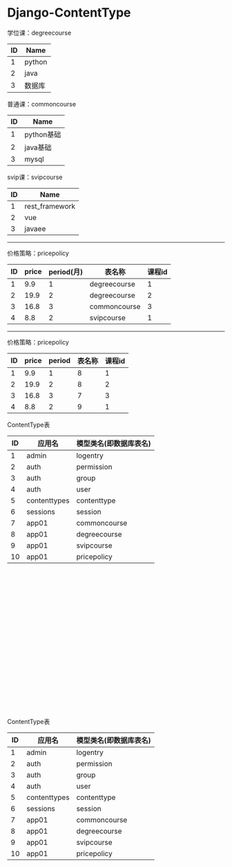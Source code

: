 # Django-ContentType

学位课：degreecourse

|ID|Name|
|-|-|
|1|python|
|2|java|
|3|数据库|

普通课：commoncourse

|ID|Name|
|-|-|
|1|python基础|
|2|java基础|
|3|mysql|

svip课：svipcourse

|ID|Name|
|-|-|
|1|rest_framework|
|2|vue|
|3|javaee|

----------------------------------------------------------
价格策略：pricepolicy

|ID|price|period(月)|表名称|课程id|
|-|-|-|-|-|
|1|9.9|1|degreecourse|1|
|2|19.9|2|degreecourse|2|
|3|16.8|3|commoncourse|3|
|4|8.8|2|svipcourse|1|

----------------------------------------------------------
价格策略：pricepolicy

|ID|price|period|表名称|课程id|
|-|-|-|-|-|
|1|9.9|1|8|1|
|2|19.9|2|8|2|
|3|16.8|3|7|3|
|4|8.8|2|9|1|


ContentType表

|ID|应用名|模型类名(即数据库表名)|
|-|-|-|
|1|admin|logentry|
|2|auth|permission|
|3|auth|group|
|4|auth|user|
|5|contenttypes|contenttype|
|6|sessions|session|
|7|app01|commoncourse|
|8|app01|degreecourse|
|9|app01|svipcourse|
|10|app01|pricepolicy|

<br/>
<br/>
<br/>
<br/>
<br/>
<br/>
<br/>
<br/>
<br/>
<br/>
<br/>
<br/>
<br/>
<br/>
<br/>
<br/>
<br/>
<br/>
<br/>
<br/>
ContentType表

|ID|应用名|模型类名(即数据库表名)|
|-|-|-|
|1|admin|logentry|
|2|auth|permission|
|3|auth|group|
|4|auth|user|
|5|contenttypes|contenttype|
|6|sessions|session|
|7|app01|commoncourse|
|8|app01|degreecourse|
|9|app01|svipcourse|
|10|app01|pricepolicy|

